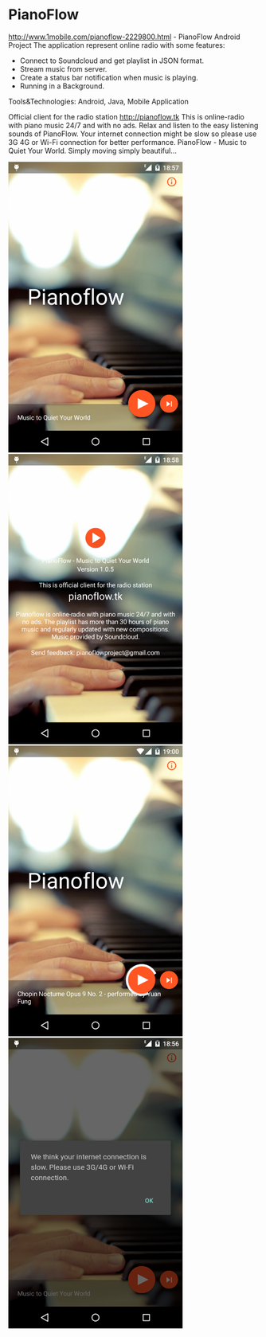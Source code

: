 PianoFlow
=========
http://www.1mobile.com/pianoflow-2229800.html - PianoFlow Android Project
The application represent online radio with some features:
- Connect to Soundcloud and get playlist in JSON format.
- Stream music from server.
- Create a status bar notification when music is playing.
- Running in a Background.

Tools&Technologies: Android, Java, Mobile Application

Official client for the radio station http://pianoflow.tk
This is online-radio with piano music 24/7 and with no ads. Relax and listen to the easy listening sounds of PianoFlow.
Your internet connection might be slow so please use 3G 4G or Wi-Fi connection for better performance.
PianoFlow - Music to Quiet Your World. Simply moving simply beautiful...

<img src="https://raw.githubusercontent.com/yurkiv/PianoFlow/master/screens/device-2015-05-19-185827.png" width="350">
<img src="https://raw.githubusercontent.com/yurkiv/PianoFlow/master/screens/device-2015-05-19-185848.png" width="350">
<img src="https://raw.githubusercontent.com/yurkiv/PianoFlow/master/screens/device-2015-05-19-190049.png" width="350">
<img src="https://raw.githubusercontent.com/yurkiv/PianoFlow/master/screens/device-2015-05-19-185657.png" width="350">
